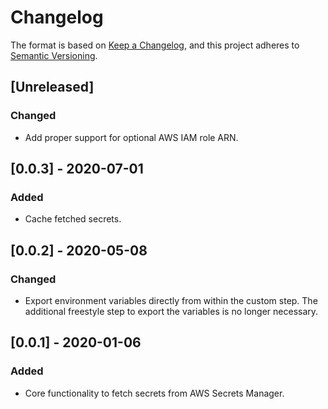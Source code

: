# Changelog

The format is based on [Keep a Changelog](https://keepachangelog.com/en/1.0.0/), and this project adheres to [Semantic Versioning](https://semver.org/spec/v2.0.0.html).

## [Unreleased]
### Changed
- Add proper support for optional AWS IAM role ARN.

## [0.0.3] - 2020-07-01
### Added
- Cache fetched secrets.

## [0.0.2] - 2020-05-08
### Changed
- Export environment variables directly from within the custom step. The additional freestyle step to export the variables is no longer necessary.

## [0.0.1] - 2020-01-06
### Added
- Core functionality to fetch secrets from AWS Secrets Manager.
